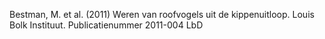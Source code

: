 Bestman, M. et al. (2011) Weren van roofvogels uit de kippenuitloop. Louis Bolk Instituut. Publicatienummer 2011-004 LbD
